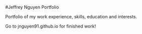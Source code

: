 #Jeffrey Nguyen Portfolio

Portfolio of my work experience, skills, education and interests. 

Go to jnguyen91.github.io for finished work! 